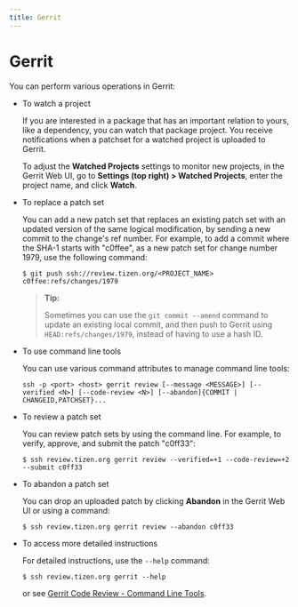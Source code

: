 ```yaml
---
title: Gerrit
---
```


# Gerrit

You can perform various operations in Gerrit:

- To watch a project

  If you are interested in a package that has an important relation to yours, like a dependency, you can watch that package project. You receive notifications when a patchset for a watched project is uploaded to Gerrit.

  To adjust the **Watched Projects** settings to monitor new projects, in the Gerrit Web UI, go to **Settings (top right) &gt; Watched Projects**, enter the project name, and click **Watch**.

- To replace a patch set

  You can add a new patch set that replaces an existing patch set with an updated version of the same logical modification, by sending a new commit to the change's ref number. For example, to add a commit where the SHA-1 starts with "c0ffee", as a new patch set for change number 1979, use the following command:

  ```
  $ git push ssh://review.tizen.org/<PROJECT_NAME> c0ffee:refs/changes/1979
  ```

  > **Tip:**
  >
  > Sometimes you can use the `git commit --amend` command to update an existing local commit, and then push to Gerrit using `HEAD:refs/changes/1979`, instead of having to use a hash ID.

- To use command line tools

  You can use various command attributes to manage command line tools:

  ```
  ssh -p <port> <host> gerrit review [--message <MESSAGE>] [--verified <N>] [--code-review <N>] [--abandon]{COMMIT | CHANGEID,PATCHSET}...
  ```

- To review a patch set

  You can review patch sets by using the command line. For example, to verify, approve, and submit the patch "c0ff33":

  ```
  $ ssh review.tizen.org gerrit review --verified=+1 --code-review=+2 --submit c0ff33
  ```

- To abandon a patch set

  You can drop an uploaded patch by clicking **Abandon** in the Gerrit Web UI or using a command:

  ```
  $ ssh review.tizen.org gerrit review --abandon c0ff33
  ```

- To access more detailed instructions

  For detailed instructions, use the `--help` command:

  ```
  $ ssh review.tizen.org gerrit --help
  ```

  or see [Gerrit Code Review - Command Line Tools](https://review.tizen.org/gerrit/Documentation/cmd-index.html).
